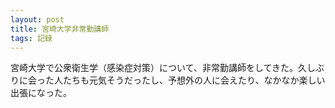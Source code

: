 ```yaml
---
layout: post
title: 宮崎大学非常勤講師
tags: 記録
---
```


宮崎大学で公衆衛生学（感染症対策）について、非常勤講師をしてきた。久しぶりに会った人たちも元気そうだったし、予想外の人に会えたり、なかなか楽しい出張になった。

